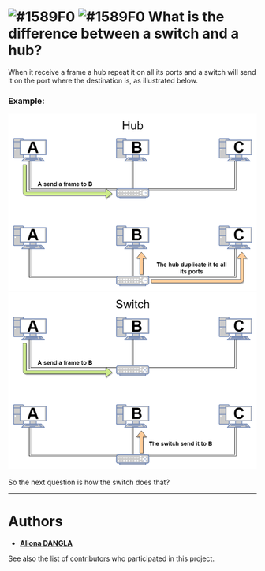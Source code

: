 # ![#1589F0](https://placehold.it/15/1589F0/000000?text=+) ![#1589F0](https://placehold.it/15/1589F0/000000?text=+) What is the difference between a switch and a hub?
When it receive a frame a hub repeat it on all its ports and a switch will
send it on the port where the destination is, as illustrated below.
### Example:
![Hub operation](https://github.com/adangla/network_attacks/raw/master/mac_flooding/img/hub.png "Hub operation")
![Switch operation](https://github.com/adangla/network_attacks/raw/master/mac_flooding/img/switch.png "Switch operation")

So the next question is how the switch does that?

---

# Authors
* **[Aliona DANGLA](https://github.com/adangla)**

See also the list of [contributors](https://github.com/adangla/network_attacks/contributors) who participated in this project.
